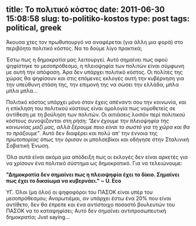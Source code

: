 title: Το πολιτικό κόστος
date: 2011-06-30 15:08:58
slug: to-politiko-kostos
type: post
tags: political, greek
---

Άκουσα χτες τον πρωθυπουργό να αναφέρεται (για άλλη μια φορά) στο περιβόητο πολιτικό κόστος. Να το δούμε λίγο πρακτικά;

Έστω πως η δημοκρατία μας λειτουργεί. Αυτό σημαίνει πως αφού ψηφίστηκε το μεσοπρόθεσμο, η πλειοψηφία των πολιτών είναι σύμφωνη με αυτή την απόφαση. Άρα δεν υπάρχει πολιτικό κόστος. Οι πολίτες της χώρας θα ψηφίσουν και στις επόμενες εκλογές αυτή την κυβέρνηση για την υπεύθυνη στάση της, την επιμονή της να σώσει την ελλάδα, μπλα μπλα μπλα...

Πολιτικό κόστος υπάρχει μόνο όταν έχεις απέναντι σου την κοινωνία, και η επίκληση του πολιτικού κόστους είναι ομολογία πως νομοθετείς σε αντίθεση με τη βούληση των πολιτών. Οι αιτιάσεις λοιπόν περί πολιτικού κόστους συνοψίζονται στη ρήση: _"Δεν έχουμε την πλειοψηφία της κοινωνίας μαζί μας, αλλά ξέρουμε ποιο είναι το σωστό για τη χώρα και θα το πράξουμε"_. Αυτό δεν διαφέρει και πολύ απ' την έννοια της _πρωτοπορίας_ όπως την όρισαν οι μπολσεβίκοι και οδήγησε στην Σταλινική Σοβιετική Ένωση.

Όλα αυτά είναι ακόμα μια απόδειξη πως οι εκλογές δεν είναι αρκετές για να χρίσουν ένα πολιτικό σύστημα ως δημοκρατικό. Για να τελειώνουμε:

**"Δημοκρατία δεν σημαίνει πως η πλειοψηφία έχει το δίκιο. Σημαίνει πως έχει το δικαίωμα να κυβερνάει." ~ U. Eco**

ΥΓ. Όλοι (μα όλοι) οι ψηφοφόροι του ΠΑΣΟΚ είναι υπέρ του μεσοπρόθεσμου; Αναρωτιέμαι, αν υπάρχει έστω ένα 20% που είναι αντίθετο, δεν θα έπρεπε και ένα αντίστοιχο ποσοστό βουλευτών του ΠΑΣΟΚ να το καταψηφίσει; Αυτό δεν σημαίνει αντιπροσωπευτική δημοκρατία; Just saying...

